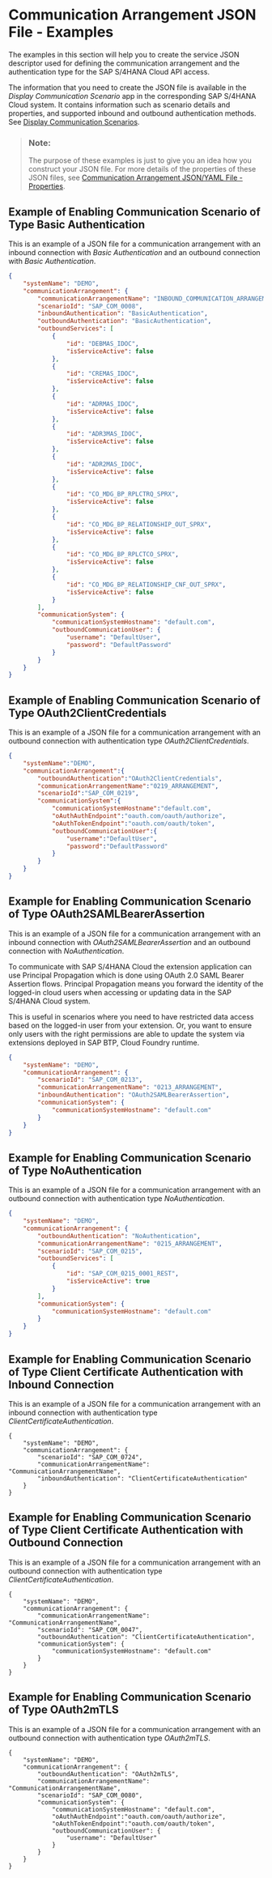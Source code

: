 <!-- loio80a7613a0d2346b6ac93fcdbb2489de8 -->

# Communication Arrangement JSON File - Examples

The examples in this section will help you to create the service JSON descriptor used for defining the communication arrangement and the authentication type for the SAP S/4HANA Cloud API access.



The information that you need to create the JSON file is available in the *Display Communication Scenario* app in the corresponding SAP S/4HANA Cloud system. It contains information such as scenario details and properties, and supported inbound and outbound authentication methods. See [Display Communication Scenarios](https://help.sap.com/viewer/f544846954f24b9183eddadcc41bdc3b/latest/en-US/baa798b6a1024d229ca3f51bde6f24f9.html).

> ### Note:  
> The purpose of these examples is just to give you an idea how you construct your JSON file. For more details of the properties of these JSON files, see [Communication Arrangement JSON/YAML File - Properties](communication-arrangement-json-yaml-file-properties-553a4c6.md).



<a name="loio80a7613a0d2346b6ac93fcdbb2489de8__section_o2d_tvf_krb"/>

## Example of Enabling Communication Scenario of Type Basic Authentication

This is an example of a JSON file for a communication arrangement with an inbound connection with *Basic Authentication* and an outbound connection with *Basic Authentication*.

```json
{
    "systemName": "DEMO",
    "communicationArrangement": {
        "communicationArrangementName": "INBOUND_COMMUNICATION_ARRANGEMENT",
        "scenarioId": "SAP_COM_0008",
        "inboundAuthentication": "BasicAuthentication",
        "outboundAuthentication": "BasicAuthentication",
        "outboundServices": [
            {
                "id": "DEBMAS_IDOC",
                "isServiceActive": false
            },
            {
                "id": "CREMAS_IDOC",
                "isServiceActive": false
            },
            {
                "id": "ADRMAS_IDOC",
                "isServiceActive": false
            },
            {
                "id": "ADR3MAS_IDOC",
                "isServiceActive": false
            },
            {
                "id": "ADR2MAS_IDOC",
                "isServiceActive": false
            },
            {
                "id": "CO_MDG_BP_RPLCTRQ_SPRX",
                "isServiceActive": false
            },
            {
                "id": "CO_MDG_BP_RELATIONSHIP_OUT_SPRX",
                "isServiceActive": false
            },
            {
                "id": "CO_MDG_BP_RPLCTCO_SPRX",
                "isServiceActive": false
            },
            {
                "id": "CO_MDG_BP_RELATIONSHIP_CNF_OUT_SPRX",
                "isServiceActive": false
            }
        ],
        "communicationSystem": {
            "communicationSystemHostname": "default.com",
            "outboundCommunicationUser": {
                "username": "DefaultUser",
                "password": "DefaultPassword"
            }
        }
    }
}
```



<a name="loio80a7613a0d2346b6ac93fcdbb2489de8__section_qq3_ywf_krb"/>

## Example of Enabling Communication Scenario of Type OAuth2ClientCredentials

This is an example of a JSON file for a communication arrangement with an outbound connection with authentication type *OAuth2ClientCredentials*.

```json
{ 
    "systemName":"DEMO",
    "communicationArrangement":{ 
        "outboundAuthentication":"OAuth2ClientCredentials",
        "communicationArrangementName":"0219_ARRANGEMENT",
        "scenarioId":"SAP_COM_0219",
        "communicationSystem":{ 
            "communicationSystemHostname":"default.com",
            "oAuthAuthEndpoint":"oauth.com/oauth/authorize",
            "oAuthTokenEndpoint":"oauth.com/oauth/token",
            "outboundCommunicationUser":{ 
                "username":"DefaultUser",
                "password":"DefaultPassword"
            }
        }
    }
}
```



<a name="loio80a7613a0d2346b6ac93fcdbb2489de8__section_hqj_4xf_krb"/>

## Example for Enabling Communication Scenario of Type OAuth2SAMLBearerAssertion

This is an example of a JSON file for a communication arrangement with an inbound connection with *OAuth2SAMLBearerAssertion* and an outbound connection with *NoAuthentication*.

To communicate with SAP S/4HANA Cloud the extension application can use Principal Propagation which is done using OAuth 2.0 SAML Bearer Assertion flows. Principal Propagation means you forward the identity of the logged-in cloud users when accessing or updating data in the SAP S/4HANA Cloud system.

This is useful in scenarios where you need to have restricted data access based on the logged-in user from your extension. Or, you want to ensure only users with the right permissions are able to update the system via extensions deployed in SAP BTP, Cloud Foundry runtime.

```json
{
    "systemName": "DEMO",
    "communicationArrangement": {
        "scenarioId": "SAP_COM_0213",
        "communicationArrangementName": "0213_ARRANGEMENT",
        "inboundAuthentication": "OAuth2SAMLBearerAssertion",
        "communicationSystem": {
            "communicationSystemHostname": "default.com"
        }
    }
}
```



<a name="loio80a7613a0d2346b6ac93fcdbb2489de8__section_bw3_txf_krb"/>

## Example for Enabling Communication Scenario of Type NoAuthentication

This is an example of a JSON file for a communication arrangement with an outbound connection with authentication type *NoAuthentication*.

```json
{
    "systemName": "DEMO",
    "communicationArrangement": {
        "outboundAuthentication": "NoAuthentication",
        "communicationArrangementName": "0215_ARRANGEMENT",
        "scenarioId": "SAP_COM_0215",
        "outboundServices": [
            {
                "id": "SAP_COM_0215_0001_REST",
                "isServiceActive": true
            }
        ],
        "communicationSystem": {
            "communicationSystemHostname": "default.com"
        }
    }
}
```



<a name="loio80a7613a0d2346b6ac93fcdbb2489de8__section_hnf_15p_f1c"/>

## Example for Enabling Communication Scenario of Type Client Certificate Authentication with Inbound Connection

This is an example of a JSON file for a communication arrangement with an inbound connection with authentication type *ClientCertificateAuthentication*.

```
{
    "systemName": "DEMO",
    "communicationArrangement": {
        "scenarioId": "SAP_COM_0724",
        "communicationArrangementName": "CommunicationArrangementName",
        "inboundAuthentication": "ClientCertificateAuthentication"
    }
}
```



<a name="loio80a7613a0d2346b6ac93fcdbb2489de8__section_bvs_25p_f1c"/>

## Example for Enabling Communication Scenario of Type Client Certificate Authentication with Outbound Connection

This is an example of a JSON file for a communication arrangement with an outbound connection with authentication type *ClientCertificateAuthentication*.

```
{
    "systemName": "DEMO",
    "communicationArrangement": {
        "communicationArrangementName": "CommunicationArrangementName",
        "scenarioId": "SAP_COM_0047",
        "outboundAuthentication": "ClientCertificateAuthentication",
        "communicationSystem": {
            "communicationSystemHostname": "default.com"
        }
    }
}
```



<a name="loio80a7613a0d2346b6ac93fcdbb2489de8__section_i35_25p_f1c"/>

## Example for Enabling Communication Scenario of Type OAuth2mTLS

This is an example of a JSON file for a communication arrangement with an outbound connection with authentication type *OAuth2mTLS*.

```
{
    "systemName": "DEMO",
    "communicationArrangement": {
        "outboundAuthentication": "OAuth2mTLS",
        "communicationArrangementName": "CommunicationArrangementName",
        "scenarioId": "SAP_COM_0080",
        "communicationSystem": {
            "communicationSystemHostname": "default.com",
            "oAuthAuthEndpoint":"oauth.com/oauth/authorize",
            "oAuthTokenEndpoint":"oauth.com/oauth/token",
            "outboundCommunicationUser": {
                "username": "DefaultUser"
            }
        }
    }
}
```

